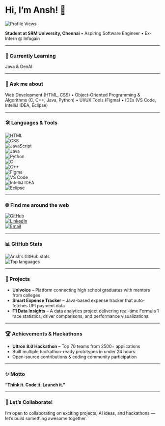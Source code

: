 # Hi, I’m Ansh! 👋

![Profile Views](https://komarev.com/ghpvc/?username=anshagarwxl&color=blue)

**Student at SRM University, Chennai** • Aspiring Software Engineer • Ex-Intern @ Infogain

---

### 🚀 Currently Learning  
Java & GenAI

---

### 💬 Ask me about  
Web Development (HTML, CSS) • Object-Oriented Programming & Algorithms (C, C++, Java, Python) • UI/UX Tools (Figma) • IDEs (VS Code, IntelliJ IDEA, Eclipse)

---

### 🛠 Languages & Tools  
![HTML](https://img.shields.io/badge/HTML-E34F26?style=flat-square&logo=html5&logoColor=white)  
![CSS](https://img.shields.io/badge/CSS-1572B6?style=flat-square&logo=css3&logoColor=white)  
![JavaScript](https://img.shields.io/badge/JavaScript-F7DF1E?style=flat-square&logo=javascript&logoColor=white)  
![Java](https://img.shields.io/badge/Java-007396?style=flat-square&logo=java&logoColor=white)  
![Python](https://img.shields.io/badge/Python-3776AB?style=flat-square&logo=python&logoColor=white)  
![C](https://img.shields.io/badge/C-00599C?style=flat-square&logo=c&logoColor=white)  
![C++](https://img.shields.io/badge/C++-00599C?style=flat-square&logo=c%2B%2B&logoColor=white)  
![Figma](https://img.shields.io/badge/Figma-F24E1E?style=flat-square&logo=figma&logoColor=white)  
![VS Code](https://img.shields.io/badge/VS%20Code-007ACC?style=flat-square&logo=visual-studio-code&logoColor=white)  
![IntelliJ IDEA](https://img.shields.io/badge/IntelliJ_IDEA-000000?style=flat-square&logo=intellij-idea&logoColor=white)  
![Eclipse](https://img.shields.io/badge/Eclipse-2C2255?style=flat-square&logo=eclipse&logoColor=white)  


---

### 🌐 Find me around the web  
[![GitHub](https://img.shields.io/badge/GitHub-181717?style=flat-square&logo=github&logoColor=white)](https://github.com/anshagarwxl)  
[![LinkedIn](https://img.shields.io/badge/LinkedIn-0A66C2?style=flat-square&logo=linkedin&logoColor=white)](https://www.linkedin.com/in/anshagarwxl/)  
[![Email](https://img.shields.io/badge/Email-D14836?style=flat-square&logo=gmail&logoColor=white)](mailto:agansh06@gmail.com)  

---

### 📊 GitHub Stats  
![Ansh’s GitHub stats](https://github-readme-stats.vercel.app/api?username=anshagarwxl&show_icons=true&theme=radical)  
![Top languages](https://github-readme-stats.vercel.app/api/top-langs/?username=anshagarwxl&layout=compact&theme=radical)

---

### 📂 Projects  
- **Univoice** – Platform connecting high school graduates with mentors from colleges  
- **Smart Expense Tracker** – Java-based expense tracker that auto-fetches UPI payment data  
- **F1 Data Insights** – A data analytics project delivering real-time Formula 1 race statistics, driver comparisons, and performance visualizations.

---

### 🏆 Achievements & Hackathons  
- **Ultron 8.0 Hackathon** – Top 70 teams from 2500+ applications  
- Built multiple hackathon-ready prototypes in under 24 hours  
- Open-source contributions & coding community participation

---

### ✨ Motto  
**“Think it. Code it. Launch it.”**

---

### 🤝 Let’s Collaborate!  
I’m open to collaborating on exciting projects, AI ideas, and hackathons — let’s build something awesome together.
